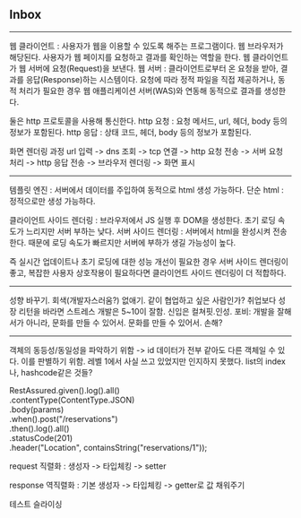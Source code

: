 ## Inbox


---

웹 클라이언트 : 사용자가 웹을 이용할 수 있도록 해주는 프로그램이다. 웹 브라우저가 해당된다. 사용자가 웹 페이지를 요청하고 결과를 확인하는 역할을 한다. 웹 클라이언트가 웹 서버에 요청(Request)을 보낸다.
웹 서버 :  클라이언트로부터 온 요청을 받아, 결과를 응답(Response)하는 시스템이다. 요청에 따라 정적 파일을 직접 제공하거나, 동적 처리가 필요한 경우 웹 애플리케이션 서버(WAS)와 연동해 동적으로 결과를 생성한다.

둘은 http 프로토콜을 사용해 통신한다. 
http 요청 : 요청 메서드, url, 헤더, body 등의 정보가 포함된다.
http 응답 : 상태 코드, 헤더, body 등의 정보가 포함된다.

화면 렌더링 과정
url 입력 -> dns 조회 -> tcp 연결 -> http 요청 전송 -> 서버 요청 처리 -> http 응답 전송 -> 브라우저 렌더링 -> 화면 표시

---

템플릿 엔진 : 서버에서 데이터를 주입하여 동적으로 html 생성 가능하다.
단순 html :  정적으로만 생성 가능하다.

클라이언트 사이드 렌더링 : 브라우저에서 JS 실행 후 DOM을 생성한다. 초기 로딩 속도가 느리지만 서버 부하는 낮다.
서버 사이드 렌더링 : 서버에서 html을 완성시켜 전송한다. 때문에 로딩 속도가 빠르지만 서버에 부하가 생길 가능성이 높다.

즉 실시간 업데이트나 초기 로딩에 대한 성능 개선이 필요한 경우 서버 사이드 렌더링이 좋고, 복잡한 사용자 상호작용이 필요하다면 클라이언트 사이드 렌더링이 더 적합하다.


---
성향 바꾸기.
회색(개발자스러움?) 없애기.
같이 협업하고 싶은 사람인가?
취업보다 성장
리턴을 바라면 스트레스
개발은 5~10이 잘함. 신입은 컬쳐핏.인성.
포비: 개발을 잘해서가 아니라, 문화를 만들 수 있어서. 문화를 만들 수 있어서.
손해?

---

객체의 동등성/동일성을 파악하기 위함 -> id
데이터가 전부 같아도 다른 객체일 수 있다. 이를 판별하기 위함.
레벨 1에서 사실 쓰고 있었지만 인지하지 못했다. list의 index나, hashcode같은 것들?

RestAssured.given().log().all()  
        .contentType(ContentType.JSON)  
        .body(params)  
        .when().post("/reservations")  
        .then().log().all()  
        .statusCode(201)  
        .header("Location", containsString("reservations/1"));

request
직렬화 : 생성자 -> 타입체킹 -> setter

response
역직렬화 :  기본 생성자 -> 타입체킹 -> getter로 값 채워주기

테스트 슬라이싱